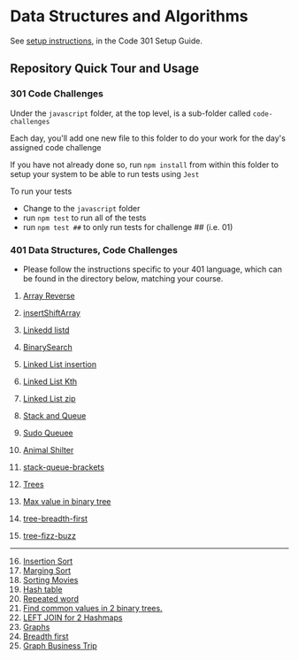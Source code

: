 # Data Structures and Algorithms

See [setup instructions](https://codefellows.github.io/setup-guide/code-301/2-code-challenges), in the Code 301 Setup Guide.

## Repository Quick Tour and Usage

### 301 Code Challenges

Under the `javascript` folder, at the top level, is a sub-folder called `code-challenges`

Each day, you'll add one new file to this folder to do your work for the day's assigned code challenge

If you have not already done so, run `npm install` from within this folder to setup your system to be able to run tests using `Jest`

To run your tests

- Change to the `javascript` folder
- run `npm test` to run all of the tests
- run `npm test ##` to only run tests for challenge ## (i.e. 01)

### 401 Data Structures, Code Challenges

- Please follow the instructions specific to your 401 language, which can be found in the directory below, matching your course.

1. [Array Reverse](./javascript/ArrayReverse/README.md)
2. [insertShiftArray](./javascript/insertShiftArray/README.md)
3. [Linkedd listd](./javascript/linked-list/LinkedListInsertion/README.md)
4. [BinarySearch](./javascript/BinarySearch/README.md)
5. [Linked List insertion](./javascript/linked-list/linkedListInsertions/README.md)

6. [Linked List Kth](./javascript/linked-list/linkedListKth/README1.md)
7. [Linked List zip](./javascript/linked-list/LinkedListZip/README.md)
8. [Stack and Queue](./javascript/linked-list/stackAndQueue/README.md)
9. [Sudo Queuee](./javascript/StackAndQueue/PseudoQueue/README.md)
10. [Animal Shilter](./javascript/StackAndQueue/AnimalShelter/README.md)
11. [stack-queue-brackets](./javascript/stackQueueBrackets/README.md)
12. [Trees](./javascript/Trees/README.md)
13. [Max value in binary tree](./javascript/Trees/MaxValue/README.md)
14. [tree-breadth-first](./javascript/Trees/BreadthFirst/README.md)
15. [tree-fizz-buzz](./javascript/Trees/FizzBuzz/README.md)
__________________________________________________________________________________________

16. [Insertion Sort](./javascript/Sorting/Insrtion/README.md)
17. [Marging Sort](./javascript/Sorting/MargeSort/README.md)
18. [Sorting Movies](./javascript/Sorting/Movies/README.md)
19. [Hash table](./javascript/HashMap/HashTable/README.md)
20. [Repeated word ](./javascript/HashMap/RepeatedWord/README.md)
21. [Find common values in 2 binary trees.](./javascript/TreeIntersection/README.md)
22. [LEFT JOIN for 2 Hashmaps](./javascript/HashMap/LEFTJOINs//README.md)
23. [Graphs](./javascript/Graphs/README.md)
24. [Breadth first](./javascript/Graphs/graph-breadth-first/README.md)
25. [Graph Business Trip](./javascript/Graphs/graph-business-trip/README.md)